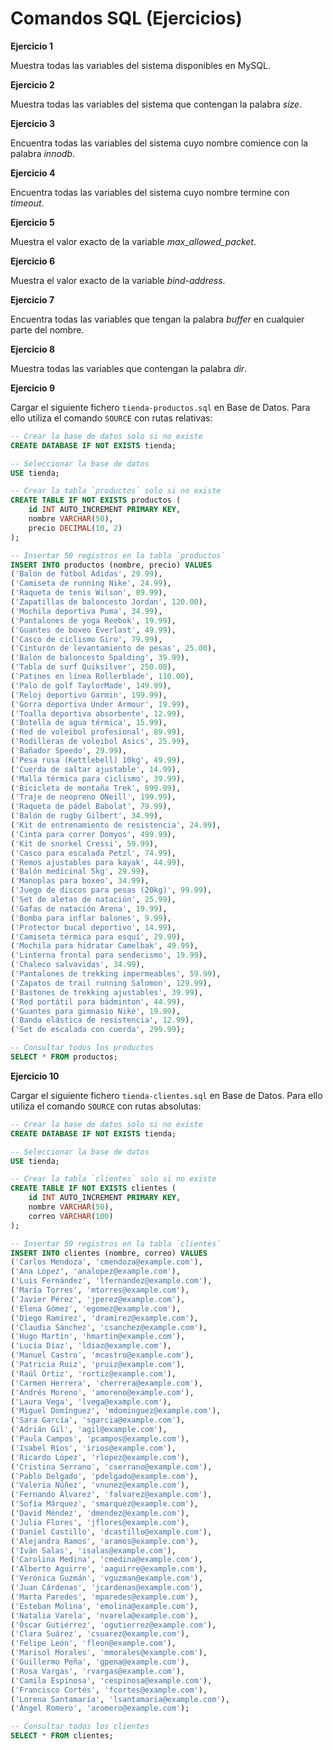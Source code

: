 # Comandos SQL (Ejercicios)

__Ejercicio 1__

Muestra todas las variables del sistema disponibles en MySQL.

__Ejercicio 2__

Muestra todas las variables del sistema que contengan la palabra _size_.

__Ejercicio 3__

Encuentra todas las variables del sistema cuyo nombre comience con la palabra _innodb_.

__Ejercicio 4__

Encuentra todas las variables del sistema cuyo nombre termine con _timeout_.

__Ejercicio 5__

Muestra el valor exacto de la variable _max_allowed_packet_.

__Ejercicio 6__

Muestra el valor exacto de la variable _bind-address_.

__Ejercicio 7__

Encuentra todas las variables que tengan la palabra _buffer_ en cualquier parte del nombre.

__Ejercicio 8__

Muestra todas las variables que contengan la palabra _dir_.

__Ejercicio 9__

Cargar el siguiente fichero `tienda-productos.sql` en Base de Datos. Para ello utiliza el comando `SOURCE` con rutas relativas:

```sql
-- Crear la base de datos solo si no existe
CREATE DATABASE IF NOT EXISTS tienda;

-- Seleccionar la base de datos
USE tienda;

-- Crear la tabla `productos` solo si no existe
CREATE TABLE IF NOT EXISTS productos (
    id INT AUTO_INCREMENT PRIMARY KEY,
    nombre VARCHAR(50),
    precio DECIMAL(10, 2)
);

-- Insertar 50 registros en la tabla `productos`
INSERT INTO productos (nombre, precio) VALUES
('Balón de fútbol Adidas', 29.99),
('Camiseta de running Nike', 24.99),
('Raqueta de tenis Wilson', 89.99),
('Zapatillas de baloncesto Jordan', 120.00),
('Mochila deportiva Puma', 34.99),
('Pantalones de yoga Reebok', 19.99),
('Guantes de boxeo Everlast', 49.99),
('Casco de ciclismo Giro', 79.99),
('Cinturón de levantamiento de pesas', 25.00),
('Balón de baloncesto Spalding', 39.99),
('Tabla de surf Quiksilver', 250.00),
('Patines en línea Rollerblade', 110.00),
('Palo de golf TaylorMade', 149.99),
('Reloj deportivo Garmin', 199.99),
('Gorra deportiva Under Armour', 19.99),
('Toalla deportiva absorbente', 12.99),
('Botella de agua térmica', 15.99),
('Red de voleibol profesional', 89.99),
('Rodilleras de voleibol Asics', 25.99),
('Bañador Speedo', 29.99),
('Pesa rusa (Kettlebell) 10kg', 49.99),
('Cuerda de saltar ajustable', 14.99),
('Malla térmica para ciclismo', 39.99),
('Bicicleta de montaña Trek', 899.99),
('Traje de neopreno ONeill', 199.99),
('Raqueta de pádel Babolat', 79.99),
('Balón de rugby Gilbert', 34.99),
('Kit de entrenamiento de resistencia', 24.99),
('Cinta para correr Domyos', 499.99),
('Kit de snorkel Cressi', 59.99),
('Casco para escalada Petzl', 74.99),
('Remos ajustables para kayak', 44.99),
('Balón medicinal 5kg', 29.99),
('Manoplas para boxeo', 34.99),
('Juego de discos para pesas (20kg)', 99.99),
('Set de aletas de natación', 25.99),
('Gafas de natación Arena', 19.99),
('Bomba para inflar balones', 9.99),
('Protector bucal deportivo', 14.99),
('Camiseta térmica para esquí', 29.99),
('Mochila para hidratar Camelbak', 49.99),
('Linterna frontal para senderismo', 19.99),
('Chaleco salvavidas', 34.99),
('Pantalones de trekking impermeables', 59.99),
('Zapatos de trail running Salomon', 129.99),
('Bastones de trekking ajustables', 39.99),
('Red portátil para bádminton', 44.99),
('Guantes para gimnasio Nike', 19.99),
('Banda elástica de resistencia', 12.99),
('Set de escalada con cuerda', 299.99);

-- Consultar todos los productos
SELECT * FROM productos;
```

__Ejercicio 10__

Cargar el siguiente fichero `tienda-clientes.sql` en Base de Datos. Para ello utiliza el comando `SOURCE` con rutas absolutas:

```sql
-- Crear la base de datos solo si no existe
CREATE DATABASE IF NOT EXISTS tienda;

-- Seleccionar la base de datos
USE tienda;

-- Crear la tabla `clientes` solo si no existe
CREATE TABLE IF NOT EXISTS clientes (
    id INT AUTO_INCREMENT PRIMARY KEY,
    nombre VARCHAR(50),
    correo VARCHAR(100)
);

-- Insertar 50 registros en la tabla `clientes`
INSERT INTO clientes (nombre, correo) VALUES
('Carlos Mendoza', 'cmendoza@example.com'),
('Ana López', 'analopez@example.com'),
('Luis Fernández', 'lfernandez@example.com'),
('María Torres', 'mtorres@example.com'),
('Javier Pérez', 'jperez@example.com'),
('Elena Gómez', 'egomez@example.com'),
('Diego Ramírez', 'dramirez@example.com'),
('Claudia Sánchez', 'csanchez@example.com'),
('Hugo Martín', 'hmartin@example.com'),
('Lucía Díaz', 'ldiaz@example.com'),
('Manuel Castro', 'mcastro@example.com'),
('Patricia Ruiz', 'pruiz@example.com'),
('Raúl Ortiz', 'rortiz@example.com'),
('Carmen Herrera', 'cherrera@example.com'),
('Andrés Moreno', 'amoreno@example.com'),
('Laura Vega', 'lvega@example.com'),
('Miguel Domínguez', 'mdominguez@example.com'),
('Sara García', 'sgarcia@example.com'),
('Adrián Gil', 'agil@example.com'),
('Paula Campos', 'pcampos@example.com'),
('Isabel Ríos', 'irios@example.com'),
('Ricardo López', 'rlopez@example.com'),
('Cristina Serrano', 'cserrano@example.com'),
('Pablo Delgado', 'pdelgado@example.com'),
('Valeria Núñez', 'vnunez@example.com'),
('Fernando Álvarez', 'falvarez@example.com'),
('Sofía Márquez', 'smarquez@example.com'),
('David Méndez', 'dmendez@example.com'),
('Julia Flores', 'jflores@example.com'),
('Daniel Castillo', 'dcastillo@example.com'),
('Alejandra Ramos', 'aramos@example.com'),
('Iván Salas', 'isalas@example.com'),
('Carolina Medina', 'cmedina@example.com'),
('Alberto Aguirre', 'aaguirre@example.com'),
('Verónica Guzmán', 'vguzman@example.com'),
('Juan Cárdenas', 'jcardenas@example.com'),
('Marta Paredes', 'mparedes@example.com'),
('Esteban Molina', 'emolina@example.com'),
('Natalia Varela', 'nvarela@example.com'),
('Óscar Gutiérrez', 'ogutierrez@example.com'),
('Clara Suárez', 'csuarez@example.com'),
('Felipe León', 'fleon@example.com'),
('Marisol Morales', 'mmorales@example.com'),
('Guillermo Peña', 'gpena@example.com'),
('Rosa Vargas', 'rvargas@example.com'),
('Camila Espinosa', 'cespinosa@example.com'),
('Francisco Cortés', 'fcortes@example.com'),
('Lorena Santamaría', 'lsantamaria@example.com'),
('Ángel Romero', 'aromero@example.com');

-- Consultar todos los clientes
SELECT * FROM clientes;
```
